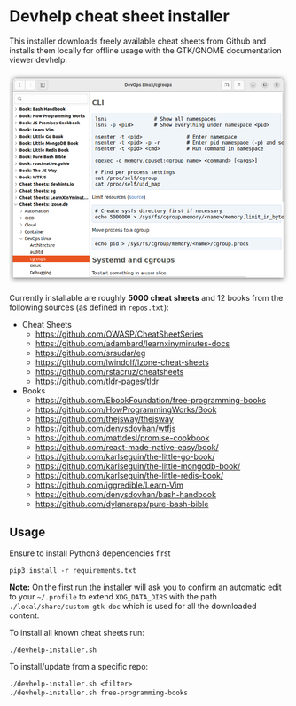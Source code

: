 # Devhelp cheat sheet installer

This installer downloads freely available cheat sheets from Github and
installs them locally for offline usage with the GTK/GNOME documentation viewer devhelp:

![devhelp screenshot](screenshot.png)

Currently installable are roughly **5000 cheat sheets** and 12 books
from the following sources (as defined in `repos.txt`):

- Cheat Sheets
  - https://github.com/OWASP/CheatSheetSeries
  - https://github.com/adambard/learnxinyminutes-docs
  - https://github.com/srsudar/eg
  - https://github.com/lwindolf/lzone-cheat-sheets
  - https://github.com/rstacruz/cheatsheets
  - https://github.com/tldr-pages/tldr
- Books
  - https://github.com/EbookFoundation/free-programming-books
  - https://github.com/HowProgrammingWorks/Book
  - https://github.com/thejsway/thejsway
  - https://github.com/denysdovhan/wtfjs
  - https://github.com/mattdesl/promise-cookbook
  - https://github.com/react-made-native-easy/book/
  - https://github.com/karlseguin/the-little-go-book/
  - https://github.com/karlseguin/the-little-mongodb-book/
  - https://github.com/karlseguin/the-little-redis-book/
  - https://github.com/iggredible/Learn-Vim
  - https://github.com/denysdovhan/bash-handbook
  - https://github.com/dylanaraps/pure-bash-bible

## Usage

Ensure to install Python3 dependencies first

    pip3 install -r requirements.txt

**Note:** On the first run the installer will ask you to confirm an automatic edit to
your `~/.profile` to extend `XDG_DATA_DIRS` with the path `./local/share/custom-gtk-doc` 
which is used for all the downloaded content.

To install all known cheat sheets run:

    ./devhelp-installer.sh
    
To install/update from a specific repo:

    ./devhelp-installer.sh <filter>
    ./devhelp-installer.sh free-programming-books
    

    
